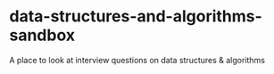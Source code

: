 # data-structures-and-algorithms-sandbox
A place to look at interview questions on data structures &amp; algorithms
